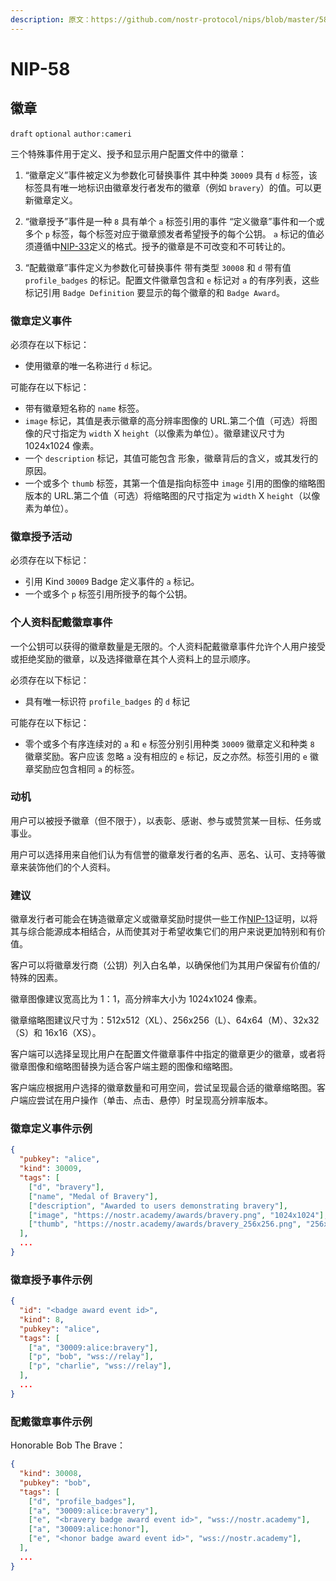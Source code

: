 ```yaml
---
description: 原文：https://github.com/nostr-protocol/nips/blob/master/58.md
---
```


NIP-58
======

徽章
------

 `draft` `optional` `author:cameri`

三个特殊事件用于定义、授予和显示用户配置文件中的徽章：

1. “徽章定义”事件被定义为参数化可替换事件
其中种类 `30009` 具有 `d` 标签，该标签具有唯一地标识由徽章发行者发布的徽章（例如 `bravery`）的值。可以更新徽章定义。

2. “徽章授予”事件是一种 `8` 具有单个 `a` 标签引用的事件
“定义徽章”事件和一个或多个 `p` 标签，每个标签对应于徽章颁发者希望授予的每个公钥。 `a` 标记的值必须遵循中[NIP-33](33.md)定义的格式。授予的徽章是不可改变和不可转让的。

3. “配戴徽章”事件定义为参数化可替换事件
带有类型 `30008` 和 `d` 带有值 `profile_badges` 的标记。配置文件徽章包含和 `e` 标记对 `a` 的有序列表，这些标记引用 `Badge Definition` 要显示的每个徽章的和 `Badge Award`。

### 徽章定义事件

必须存在以下标记：

- 使用徽章的唯一名称进行 `d` 标记。

可能存在以下标记：

- 带有徽章短名称的 `name` 标签。
-  `image` 标记，其值是表示徽章的高分辨率图像的 URL.第二个值（可选）将图像的尺寸指定为 `width` X `height`（以像素为单位）。徽章建议尺寸为 1024x1024 像素。
- 一个 `description` 标记，其值可能包含
形象，徽章背后的含义，或其发行的原因。
- 一个或多个 `thumb` 标签，其第一个值是指向标签中 `image` 引用的图像的缩略图版本的 URL.第二个值（可选）将缩略图的尺寸指定为 `width` X `height`（以像素为单位）。

### 徽章授予活动

必须存在以下标记：

- 引用 Kind `30009` Badge 定义事件的 `a` 标记。
- 一个或多个 `p` 标签引用所授予的每个公钥。

### 个人资料配戴徽章事件

一个公钥可以获得的徽章数量是无限的。个人资料配戴徽章事件允许个人用户接受或拒绝奖励的徽章，以及选择徽章在其个人资料上的显示顺序。

必须存在以下标记：

- 具有唯一标识符 `profile_badges` 的 `d` 标记

可能存在以下标记：

- 零个或多个有序连续对的 `a` 和 `e` 标签分别引用种类 `30009` 徽章定义和种类 `8` 徽章奖励。客户应该
忽略 `a` 没有相应的 `e` 标记，反之亦然。标签引用的 `e` 徽章奖励应包含相同 `a` 的标签。

### 动机

用户可以被授予徽章（但不限于），以表彰、感谢、参与或赞赏某一目标、任务或事业。

用户可以选择用来自他们认为有信誉的徽章发行者的名声、恶名、认可、支持等徽章来装饰他们的个人资料。

### 建议

徽章发行者可能会在铸造徽章定义或徽章奖励时提供一些工作[NIP-13](13.md)证明，以将其与综合能源成本相结合，从而使其对于希望收集它们的用户来说更加特别和有价值。

客户可以将徽章发行商（公钥）列入白名单，以确保他们为其用户保留有价值的/特殊的因素。

徽章图像建议宽高比为 1：1，高分辨率大小为 1024x1024 像素。

徽章缩略图建议尺寸为：512x512（XL）、256x256（L）、64x64（M）、32x32（S）和 16x16（XS）。

客户端可以选择呈现比用户在配置文件徽章事件中指定的徽章更少的徽章，或者将徽章图像和缩略图替换为适合客户端主题的图像和缩略图。

客户端应根据用户选择的徽章数量和可用空间，尝试呈现最合适的徽章缩略图。客户端应尝试在用户操作（单击、点击、悬停）时呈现高分辨率版本。

### 徽章定义事件示例

```json
{
  "pubkey": "alice",
  "kind": 30009,
  "tags": [
    ["d", "bravery"],
    ["name", "Medal of Bravery"],
    ["description", "Awarded to users demonstrating bravery"],
    ["image", "https://nostr.academy/awards/bravery.png", "1024x1024"],
    ["thumb", "https://nostr.academy/awards/bravery_256x256.png", "256x256"],
  ],
  ...
}
```

### 徽章授予事件示例

```json
{
  "id": "<badge award event id>",
  "kind": 8,
  "pubkey": "alice",
  "tags": [
    ["a", "30009:alice:bravery"],
    ["p", "bob", "wss://relay"],
    ["p", "charlie", "wss://relay"],
  ],
  ...
}
```

### 配戴徽章事件示例

Honorable Bob The Brave：
```json
{
  "kind": 30008,
  "pubkey": "bob",
  "tags": [
    ["d", "profile_badges"],
    ["a", "30009:alice:bravery"],
    ["e", "<bravery badge award event id>", "wss://nostr.academy"],
    ["a", "30009:alice:honor"],
    ["e", "<honor badge award event id>", "wss://nostr.academy"],
  ],
  ...
}
```
